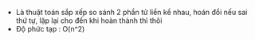 - Là thuật toán sắp xếp so sánh 2 phần tử liền kề nhau, hoán đổi nếu sai thứ tự, lặp lại cho đến khi hoàn thành thì thôi
- Độ phức tạp : O(n^2)